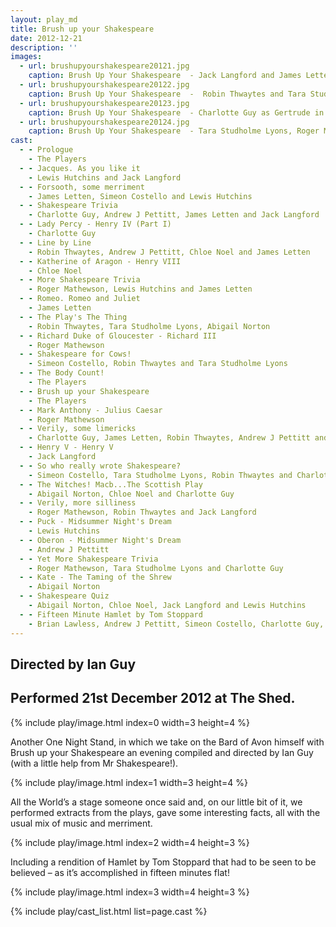 ```yaml
---
layout: play_md
title: Brush up your Shakespeare
date: 2012-12-21
description: ''
images:
  - url: brushupyourshakespeare20121.jpg
    caption: Brush Up Your Shakespeare  - Jack Langford and James Letten The Prologue Henry V
  - url: brushupyourshakespeare20122.jpg
    caption: Brush Up Your Shakespeare  -  Robin Thwaytes and Tara Studholme Lyons, The Play's the Thing
  - url: brushupyourshakespeare20123.jpg
    caption: Brush Up Your Shakespeare  - Charlotte Guy as Gertrude in 15 Minute Hamlet
  - url: brushupyourshakespeare20124.jpg
    caption: Brush Up Your Shakespeare  - Tara Studholme Lyons, Roger Mathewson, Chloe Noel, Andy Pettitt, Lewis Hutchins, Simeon Costello, Jack Langford and James Letten in 15 Minute Hamlet
cast:
  - - Prologue
    - The Players
  - - Jacques. As you like it
    - Lewis Hutchins and Jack Langford
  - - Forsooth, some merriment
    - James Letten, Simeon Costello and Lewis Hutchins
  - - Shakespeare Trivia
    - Charlotte Guy, Andrew J Pettitt, James Letten and Jack Langford
  - - Lady Percy - Henry IV (Part I)
    - Charlotte Guy
  - - Line by Line
    - Robin Thwaytes, Andrew J Pettitt, Chloe Noel and James Letten
  - - Katherine of Aragon - Henry VIII
    - Chloe Noel
  - - More Shakespeare Trivia
    - Roger Mathewson, Lewis Hutchins and James Letten
  - - Romeo. Romeo and Juliet
    - James Letten
  - - The Play's The Thing
    - Robin Thwaytes, Tara Studholme Lyons, Abigail Norton
  - - Richard Duke of Gloucester - Richard III
    - Roger Mathewson
  - - Shakespeare for Cows!
    - Simeon Costello, Robin Thwaytes and Tara Studholme Lyons
  - - The Body Count!
    - The Players
  - - Brush up your Shakespeare
    - The Players
  - - Mark Anthony - Julius Caesar
    - Roger Mathewson
  - - Verily, some limericks
    - Charlotte Guy, James Letten, Robin Thwaytes, Andrew J Pettitt and Tara Studholme Lyons
  - - Henry V - Henry V
    - Jack Langford
  - - So who really wrote Shakespeare?
    - Simeon Costello, Tara Studholme Lyons, Robin Thwaytes and Charlotte Guy
  - - The Witches! Macb...The Scottish Play
    - Abigail Norton, Chloe Noel and Charlotte Guy
  - - Verily, more silliness
    - Roger Mathewson, Robin Thwaytes and Jack Langford
  - - Puck - Midsummer Night's Dream
    - Lewis Hutchins
  - - Oberon - Midsummer Night's Dream
    - Andrew J Pettitt
  - - Yet More Shakespeare Trivia
    - Roger Mathewson, Tara Studholme Lyons and Charlotte Guy
  - - Kate - The Taming of the Shrew
    - Abigail Norton
  - - Shakespeare Quiz
    - Abigail Norton, Chloe Noel, Jack Langford and Lewis Hutchins
  - - Fifteen Minute Hamlet by Tom Stoppard
    - Brian Lawless, Andrew J Pettitt, Simeon Costello, Charlotte Guy, Tara Studholme Lyons, James Letten, Abigail Norton, Chloe Noel, Jack Langford, Lewis Hutchins and Robin Thwaytes
---
```


## Directed by Ian Guy

## Performed 21st December 2012 at The Shed.

{% include play/image.html index=0 width=3 height=4 %}

Another One Night Stand, in which we take on the Bard of Avon himself with Brush up your Shakespeare an evening compiled and directed by Ian Guy (with a little help from Mr Shakespeare!).

{% include play/image.html index=1 width=3 height=4 %}

All the World’s a stage someone once said and, on our little bit of it, we performed extracts from the plays, gave some interesting facts, all with the usual mix of music and merriment.

{% include play/image.html index=2 width=4 height=3 %}

Including a rendition of Hamlet by Tom Stoppard that had to be seen to be believed – as it’s accomplished in fifteen minutes flat!

{% include play/image.html index=3 width=4 height=3 %}

{% include play/cast_list.html list=page.cast %}
